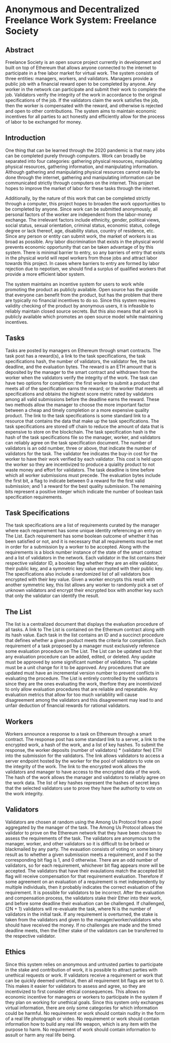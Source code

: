 # Anonymous and Decentralized Freelance Work System: Freelance Society

## Abstract

Freelance Society is an open source project currently in development and built on top of Ethereum that allows anyone connected to the internet to participate in a free labor market for virtual work. The system consists of three entities: managers, workers, and validators. Managers provide a public job with a financial reward open to be completed by anyone. Any worker in the network can participate and submit their work to complete the job. Validators verify the integrity of the work in accordance to the original specifications of the job. If the validators claim the work satisfies the job, then the worker is compensated with the reward, and otherwise is rejected and open to other contributions. The system aims to maintain economic incentives for all parties to act honestly and efficiently allow for the process of labor to be exchanged for money.

## Introduction

One thing that can be learned through the 2020 pandemic is that many jobs can be completed purely through computers. Work can broadly be separated into four categories: gathering physical resources, manipulating physical resources, gathering information, and manipulating information. Although gathering and manipulating physical resources cannot easily be done through the internet, gathering and manipulating information can be communicated strictly through computers on the internet. This project hopes to improve the market of labor for these tasks through the internet.

Additionally, by the nature of this work that can be completed strictly through a computer, this project hopes to broaden the work opportunities to be completed by anyone. Since work can be submitted anonymously, all personal factors of the worker are independent from the labor-money exchange. The irrelevant factors include ethnicity, gender, political views, social status, sexual orientation, criminal status, economic status, college degree or lack thereof, age, disability status, country of residence, etc. Since any person or entity can submit work, the market of workers is as broad as possible. Any labor discrimination that exists in the physical world prevents economic opportunity that can be taken advantage of by this system. There is minimal barrier to entry, so any barriers of entry that exists in the physical world will repel workers from those jobs and attract labor towards this project. In cases where barriers to entry are formed by labor rejection due to nepotism, we should find a surplus of qualified workers that provide a more efficient labor system.

The system maintains an incentive system for users to work while promoting the product as publicly available. Open source has the upside that everyone can benefit from the product, but has the problem that there are typically no financial incentives to do so. Since this system requires validity checking of the product by anonymous users, it is infeasible to reliably maintain closed source secrets. But this also means that all work is publicly available which promotes an open source model while maintaining incentives.

## Tasks

Tasks are posted by managers on Ethereum through smart contracts. The task post has a reward(s), a link to the task specifications, the task specifications hash, the number of validators, the validator fee, the task deadline, and the evaluation bytes. The reward is an ETH amount that is deposited by the manager to the smart contract and withdrawn from the worker when the validators verify the integrity of the work. The task can have two options for completion: the first worker to submit a product that meets all of the specification earns the reward; or the worker that meets all specifications and obtains the highest score metric rated by validators among all valid submissions before the deadline earns the reward. These two methods allow the manager to choose the more important factor between a cheap and timely completion or a more expensive quality product. The link to the task specifications is some standard link to a resource that contains the data that make up the task specifications. The task specifications are stored off chain to reduce the amount of data that is expensive to store on the blockchain. The task specification hash is the hash of the task specifications file so the manager, worker, and validators can reliably agree on the task specification document. The number of validators is an odd number, three or above, that indicate the number of validators for the task. The validator fee indicates the buy-in cost for the worker to have their work verified by each validator. This cost is held upon the worker so they are incentivized to produce a quiality product to not waste money and effort for validators. The task deadline is time before which all worker submissions must precede. The evaluation bytes include the first bit, a flag to indicate between 0 a reward for the first valid submission; and 1 a reward for the best quality submission. The remaining bits represent a positive integer which indicate the number of boolean task specification requirements.

## Task Specifications

The task specifications are a list of requirements curated by the manager where each requirement has some unique identity referencing an entry on The List. Each requirement has some boolean outcome of whether it has been satisfied or not, and it is necessary that all requirements must be met in order for a submission by a worker to be accepted. Along with the requirements is a block number instance of the state of the smart contract and a list of validators in the network. Each validator in the list contains their respective validator ID, a boolean flag whether they are an elite validator, their public key, and a symmetric key value encrypted with their public key. The specifications also include a randomized list of all validators box encrypted with their key value. Given a worker encrypts this result with another symmetric key, this list allows any worker to randomly pick a set of unknown validators and encrypt their encrypted box with another key such that only the validator can identify the result.

## The List

The list is a centralized document that displays the evaluation procedure of all tasks. A link to The List is contained on the Ethereum contract along with its hash value. Each task in the list contains an ID and a succinct procedure that defines whether a given product meets the criteria for completion. Each requirement of a task proposed by a manager must exclusively reference some evaluation procedure on The List. The List can be updated such that any evaluation procedure can be added, edited, or deleted. Any update must be approved by some significant number of validators. The update must be a unit change for it to be approved. Any procedures that are updated must have an incremental version number to prevent conflicts in evaluating the procedure. The List is entirely controlled by the validators since they are the ones evaluating the work, therfore they are incentivized to only allow evaluation procedures that are reliable and repeatable. Any evaluation metrics that allow for too much variabliity will cause disagreement among the validators and this disagreement may lead to and unfair deduction of financial rewards for rational validators. 

## Workers

Workers announce a response to a task on Ethereum through a smart contract. The response post has some standard link to a server, a link to the encrypted work, a hash of the work, and a list of key hashes. To submit the response, the worker deposits (number of validators) * (validator fee) ETH into the submission for the validators. The link allows validators to access a server endpoint hosted by the worker for the pool of validators to vote on the integrity of the work. The link to the encrypted work allows the validators and manager to have access to the encrypted data of the work. The hash of the work allows the manager and validators to reliably agree on the work data. The list of key hashes represent the hashes of secret keys that the selected validators use to prove they have the authority to vote on the work integrity.

## Validators

Validators are chosen at random using the Among Us Protocol from a pool aggregated by the manager of the task. The Among Us Protocol allows the validator to prove on the Ethereum network that they have been chosen to assess the requirements of the task. The validators are anonymous to the manager, worker, and other validators so it is difficult to be bribed or blackmailed by any party. The evauation consists of voting on some binary result as to whether a given submission meets a requirement, and if so the corresponding bit flag is 1, and 0 otherwise. There are an odd number of validators, so for each requirement, whichever bit flag appears more will be accepted. The validators that have their evaulations match the accepted bit flag will receive compensation for that requirement evaluation. Therefore if some agreement on an evaluation of a requirement is met independently by multiple individuals, then it probably indicates the correct evaluation of the requirement. It is possible for validators to be incorrect. After the evaluation and compensation process, the validators stake their Ether into their work, and before some deadline their evaluation can be challenged. If challenged, (2N + 1) validators will re-evaluate the task, where N is the number of validators in the initial task. If any requirement is overturned, the stake is taken from the validators and given to the manager/worker/validators who should have received the money. If no challenges are made and the timed deadline meets, then the Ether stake of the validators can be transferred to the respective validator.

## Ethics

Since this system relies on anonymous and untrusted parties to participate in the stake and contribution of work, it is possible to attract parties with unethical requests or work. If validators receive a requirement or work that can be quickly deemed unethical, then all requirement bit flags are set to 0. This makes it easier for validators to assess and agree, so they are incentivized to first consider ethical consequences. This allows no economic incentive for managers or workers to participate in the system if they plan on working for unethical goals. Since this system only exchanges virtual information, there are only some categories for which information could be harmful. No requirement or work should contain nudity in the form of a real life photograph or video. No requirement or work should contain information how to build any real life weapon, which is any item with the purpose to harm. No requirement of work should contain information to assult or harm any real life being.

